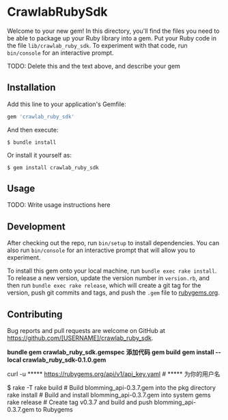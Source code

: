 # CrawlabRubySdk

Welcome to your new gem! In this directory, you'll find the files you need to be able to package up your Ruby library into a gem. Put your Ruby code in the file `lib/crawlab_ruby_sdk`. To experiment with that code, run `bin/console` for an interactive prompt.

TODO: Delete this and the text above, and describe your gem

## Installation

Add this line to your application's Gemfile:

```ruby
gem 'crawlab_ruby_sdk'
```

And then execute:

    $ bundle install

Or install it yourself as:

    $ gem install crawlab_ruby_sdk

## Usage

TODO: Write usage instructions here

## Development

After checking out the repo, run `bin/setup` to install dependencies. You can also run `bin/console` for an interactive prompt that will allow you to experiment.

To install this gem onto your local machine, run `bundle exec rake install`. To release a new version, update the version number in `version.rb`, and then run `bundle exec rake release`, which will create a git tag for the version, push git commits and tags, and push the `.gem` file to [rubygems.org](https://rubygems.org).

## Contributing

Bug reports and pull requests are welcome on GitHub at https://github.com/[USERNAME]/crawlab_ruby_sdk.

**bundle gem crawlab_ruby_sdk.gemspec**
**添加代码**
**gem build**
**gem install --local crawlab_ruby_sdk-0.1.0.gem**

curl -u ***** https://rubygems.org/api/v1/api_key.yaml # ***** 为你的用户名

$ rake -T
rake build    # Build blomming_api-0.3.7.gem into the pkg directory
rake install  # Build and install blomming_api-0.3.7.gem into system gems
rake release  # Create tag v0.3.7 and build and push blomming_api-0.3.7.gem to Rubygems